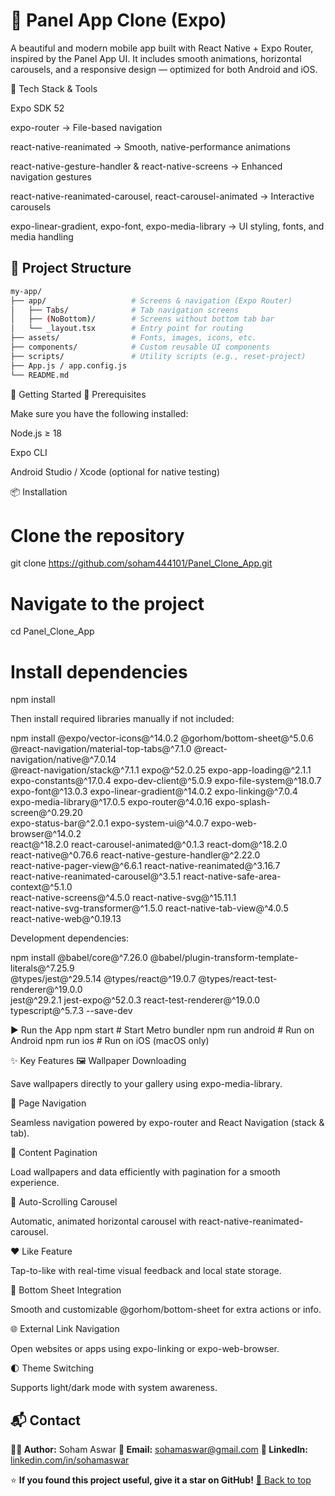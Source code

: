 # 📱 Panel App Clone (Expo)

A beautiful and modern mobile app built with React Native + Expo Router, inspired by the Panel App UI.
It includes smooth animations, horizontal carousels, and a responsive design — optimized for both Android and iOS.

🧰 Tech Stack & Tools

Expo SDK 52

expo-router → File-based navigation

react-native-reanimated → Smooth, native-performance animations

react-native-gesture-handler & react-native-screens → Enhanced navigation gestures

react-native-reanimated-carousel, react-carousel-animated → Interactive carousels

expo-linear-gradient, expo-font, expo-media-library → UI styling, fonts, and media handling

## 📁 Project Structure

```bash
my-app/
├── app/                   # Screens & navigation (Expo Router)
│   ├── Tabs/              # Tab navigation screens
│   ├── (NoBottom)/        # Screens without bottom tab bar
│   └── _layout.tsx        # Entry point for routing
├── assets/                # Fonts, images, icons, etc.
├── components/            # Custom reusable UI components
├── scripts/               # Utility scripts (e.g., reset-project)
├── App.js / app.config.js
└── README.md
```


🚀 Getting Started
🔧 Prerequisites

Make sure you have the following installed:

Node.js ≥ 18

Expo CLI

Android Studio / Xcode (optional for native testing)

📦 Installation
# Clone the repository
git clone https://github.com/soham444101/Panel_Clone_App.git

# Navigate to the project
cd Panel_Clone_App

# Install dependencies
npm install


Then install required libraries manually if not included:

npm install @expo/vector-icons@^14.0.2 @gorhom/bottom-sheet@^5.0.6 \
@react-navigation/material-top-tabs@^7.1.0 @react-navigation/native@^7.0.14 \
@react-navigation/stack@^7.1.1 expo@^52.0.25 expo-app-loading@^2.1.1 \
expo-constants@^17.0.4 expo-dev-client@^5.0.9 expo-file-system@^18.0.7 \
expo-font@^13.0.3 expo-linear-gradient@^14.0.2 expo-linking@^7.0.4 \
expo-media-library@^17.0.5 expo-router@^4.0.16 expo-splash-screen@^0.29.20 \
expo-status-bar@^2.0.1 expo-system-ui@^4.0.7 expo-web-browser@^14.0.2 \
react@^18.2.0 react-carousel-animated@^0.1.3 react-dom@^18.2.0 \
react-native@^0.76.6 react-native-gesture-handler@^2.22.0 \
react-native-pager-view@^6.6.1 react-native-reanimated@^3.16.7 \
react-native-reanimated-carousel@^3.5.1 react-native-safe-area-context@^5.1.0 \
react-native-screens@^4.5.0 react-native-svg@^15.11.1 \
react-native-svg-transformer@^1.5.0 react-native-tab-view@^4.0.5 \
react-native-web@^0.19.13


Development dependencies:

npm install @babel/core@^7.26.0 @babel/plugin-transform-template-literals@^7.25.9 \
@types/jest@^29.5.14 @types/react@^19.0.7 @types/react-test-renderer@^19.0.0 \
jest@^29.2.1 jest-expo@^52.0.3 react-test-renderer@^19.0.0 \
typescript@^5.7.3 --save-dev

▶️ Run the App
npm start         # Start Metro bundler
npm run android   # Run on Android
npm run ios       # Run on iOS (macOS only)

✨ Key Features
🖼️ Wallpaper Downloading

Save wallpapers directly to your gallery using expo-media-library.

🧭 Page Navigation

Seamless navigation powered by expo-router and React Navigation (stack & tab).

📄 Content Pagination

Load wallpapers and data efficiently with pagination for a smooth experience.

🎠 Auto-Scrolling Carousel

Automatic, animated horizontal carousel with react-native-reanimated-carousel.

❤️ Like Feature

Tap-to-like with real-time visual feedback and local state storage.

📜 Bottom Sheet Integration

Smooth and customizable @gorhom/bottom-sheet for extra actions or info.

🌐 External Link Navigation

Open websites or apps using expo-linking or expo-web-browser.

🌓 Theme Switching

Supports light/dark mode with system awareness.

## 📬 Contact

**👩‍💻 Author:** Soham Aswar
**📧 Email:** [sohamaswar@gmail.com](mailto:sohamaswar@gmail.com)
**🔗 LinkedIn:** [linkedin.com/in/sohamaswar](https://www.google.com/url?sa=t&rct=j&q=&esrc=s&source=web&cd=&cad=rja&uact=8&ved=2ahUKEwiu_OOsjcyQAxX0YfUHHVMJO7AQFnoECBsQAQ&url=https%3A%2F%2Fin.linkedin.com%2Fin%2Fsoham-aswar-18376b22a%3Ftrk%3Dpublic_profile_browsemap&usg=AOvVaw0ivsKXXKueS298YG0EHdQv&opi=89978449)


⭐ **If you found this project useful, give it a star on GitHub!** [🔼 Back to top](#top)

